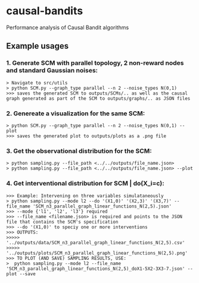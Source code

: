 # causal-bandits
Performance analysis of Causal Bandit algorithms 

## Example usages
### 1. Generate SCM with parallel topology, 2 non-reward nodes and standard Gaussian noises:
    > Navigate to src/utils
    > python SCM.py --graph_type parallel --n 2 --noise_types N(0,1) 
    >>> saves the generated SCM to outputs/SCMs/.. as well as the causal graph generated as part of the SCM to outputs/graphs/.. as JSON files
### 2. Genereate a visualization for the same SCM:
    > python SCM.py --graph_type parallel --n 2 --noise_types N(0,1) --plot
    >>> saves the generated plot to outputs/plots as a .png file
### 3. Get the observational distribution for the SCM:
    > python sampling.py --file_path <../../outputs/file_name.json>
    > python sampling.py --file_path <../../outputs/file_name.json> --plot
### 4. Get interventional distribution for SCM | do(X_i=c):
    >>> Example: Intervening on three variables simulataneously
    > python sampling.py --mode l2 --do '(X1,0)' '(X2,3)' '(X3,7)' --file_name 'SCM_n3_parallel_graph_linear_functions_N(2,5).json'
    >>> --mode {'l1', 'l2', 'l3'} required
    >>> --file_name <filename.json> is required and points to the JSON file that contains the SCM's specification
    >>> --do '(X1,0)' to speciy one or more interventions
    >>> OUTPUTS: 
    >>>>> '../outputs/data/SCM_n3_parallel_graph_linear_functions_N(2,5).csv'
    >>>>> '../outputs/plots/SCM_n3_parallel_graph_linear_functions_N(2,5).png'
    >>> TO PLOT (AND SAVE) SAMPLING RESULTS, USE:
    >  python sampling.py --mode l2 --file_name 'SCM_n3_parallel_graph_linear_functions_N(2,5)_doX1-5X2-3X3-7.json' --plot --save 

